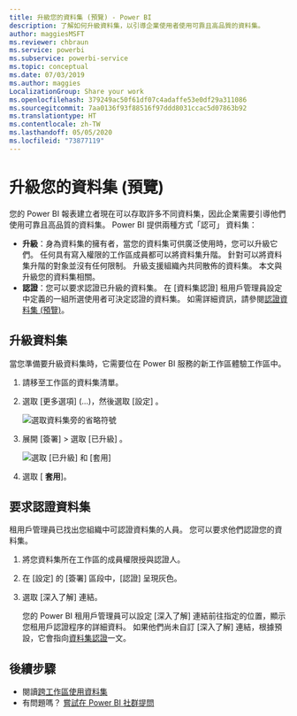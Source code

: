 ```yaml
---
title: 升級您的資料集 (預覽) - Power BI
description: 了解如何升級資料集，以引導企業使用者使用可靠且高品質的資料集。
author: maggiesMSFT
ms.reviewer: chbraun
ms.service: powerbi
ms.subservice: powerbi-service
ms.topic: conceptual
ms.date: 07/03/2019
ms.author: maggies
LocalizationGroup: Share your work
ms.openlocfilehash: 379249ac50f61df07c4adaffe53e0df29a311086
ms.sourcegitcommit: 7aa0136f93f88516f97ddd8031ccac5d07863b92
ms.translationtype: HT
ms.contentlocale: zh-TW
ms.lasthandoff: 05/05/2020
ms.locfileid: "73877119"
---
```

# <a name="promote-your-dataset-preview"></a>升級您的資料集 (預覽)

您的 Power BI 報表建立者現在可以存取許多不同資料集，因此企業需要引導他們使用可靠且高品質的資料集。 Power BI 提供兩種方式「認可」  資料集：

- **升級**：身為資料集的擁有者，當您的資料集可供廣泛使用時，您可以升級它們。 任何具有寫入權限的工作區成員都可以將資料集升階。 針對可以將資料集升階的對象並沒有任何限制。 升級支援組織內共同散佈的資料集。 本文與升級您的資料集相關。
- **認證**：您可以要求認證已升級的資料集。 在 [資料集認證]  租用戶管理員設定中定義的一組所選使用者可決定認證的資料集。 如需詳細資訊，請參閱[認證資料集 (預覽)](service-datasets-certify.md)。

## <a name="promote-a-dataset"></a>升級資料集

當您準備要升級資料集時，它需要位在 Power BI 服務的新工作區體驗工作區中。

1. 請移至工作區的資料集清單。
 
1. 選取 [更多選項]  (...)，然後選取 [設定]  。

    ![選取資料集旁的省略符號](media/service-datasets-certify-promote/power-bi-dataset-settings.png)

1. 展開 [簽署]  > 選取 [已升級]  。

    ![選取 [已升級] 和 [套用]](media/service-datasets-certify-promote/power-bi-dataset-promoted-endorsement.png)

1. 選取 [ **套用**]。

## <a name="request-dataset-certification"></a>要求認證資料集

租用戶管理員已找出您組織中可認證資料集的人員。 您可以要求他們認證您的資料集。

1. 將您資料集所在工作區的成員權限授與認證人。

1. 在 [設定]  的 [簽署]  區段中，[認證]  呈現灰色。

1. 選取 [深入了解]  連結。

    您的 Power BI 租用戶管理員可以設定 [深入了解]  連結前往指定的位置，顯示您租用戶認證程序的詳細資料。   如果他們尚未自訂 [深入了解]  連結，根據預設，它會指向[資料集認證](service-datasets-certify.md)一文。

## <a name="next-steps"></a>後續步驟

* 閱讀[跨工作區使用資料集](service-datasets-across-workspaces.md)
* 有問題嗎？ [嘗試在 Power BI 社群提問](https://community.powerbi.com/)
